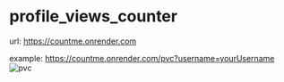# profile_views_counter

url: https://countme.onrender.com

example: https://countme.onrender.com/pvc?username=yourUsername
![pvc](https://countme.onrender.com/pvcrepo)
